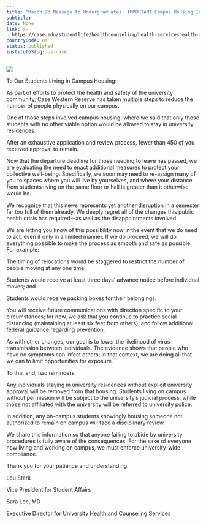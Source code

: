 ```yaml
---
title: "March 23 Message to Undergraduates: IMPORTANT Campus Housing Information"
subtitle: 
date: None
link: >-
  https://case.edu/studentlife/healthcounseling/health-serviceshealth-updates/march-23-message-undergraduates-important-campus-housing-information
countryCode: us
status: published
instituteSlug: us-case
---
```

![](https://case.edu/studentlife/healthcounseling/themes/custom/crew/images/CWRU-sign-logo.jpg)

To Our Students Living in Campus Housing:

As part of efforts to protect the health and safety of the university community, Case Western Reserve has taken multiple steps to reduce the number of people physically on our campus.

One of those steps involved campus housing, where we said that only those students with no other viable option would be allowed to stay in university residences.

After an exhaustive application and review process, fewer than 450 of you received approval to remain.

Now that the departure deadline for those needing to leave has passed, we are evaluating the need to enact additional measures to protect your collective well-being. Specifically, we soon may need to re-assign many of you to spaces where you will live by yourselves, and where your distance from students living on the same floor or hall is greater than it otherwise would be.

We recognize that this news represents yet another disruption in a semester far too full of them already. We deeply regret all of the changes this public health crisis has required—as well as the disappointments involved.

We are letting you know of this possibility now in the event that we do need to act, even if only in a limited manner. If we do proceed, we will do everything possible to make the process as smooth and safe as possible. For example:

The timing of relocations would be staggered to restrict the number of people moving at any one time;

Students would receive at least three days’ advance notice before individual moves; and

Students would receive packing boxes for their belongings.

You will receive future communications with direction specific to your circumstances; for now, we ask that you continue to practice social distancing (maintaining at least six feet from others), and follow additional federal guidance regarding prevention.

As with other changes, our goal is to lower the likelihood of virus transmission between individuals. The evidence shows that people who have no symptoms can infect others; in that context, we are doing all that we can to limit opportunities for exposure.

To that end, two reminders:

Any individuals staying in university residences without explicit university approval will be removed from that housing. Students living on campus without permission will be subject to the university’s judicial process, while those not affiliated with the university will be referred to university police.

In addition, any on-campus students knowingly housing someone not authorized to remain on campus will face a disciplinary review.

We share this information so that anyone failing to abide by university procedures is fully aware of the consequences. For the sake of everyone now living and working on campus, we must enforce university-wide compliance.

Thank you for your patience and understanding.

Lou Stark

Vice President for Student Affairs

Sara Lee, MD

Executive Director for University Health and Counseling Services